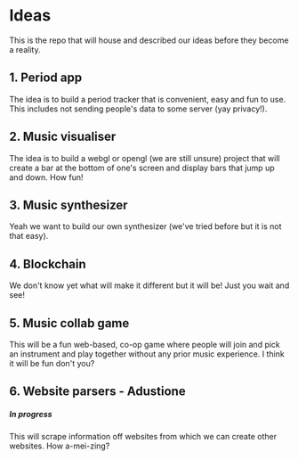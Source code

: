 # Ideas
This is the repo that will house and described our ideas before they become a reality.

## 1. Period app
The idea is to build a period tracker that is convenient, easy and fun to use. This includes not sending people's data to some server (yay privacy!).

## 2. Music visualiser
The idea is to build a webgl or opengl (we are still unsure) project that will create a bar at the bottom of one's screen and display bars that jump up and down. How fun!

## 3. Music synthesizer
Yeah we want to build our own synthesizer (we've tried before but it is not that easy).

## 4. Blockchain
We don't know yet what will make it different but it will be! Just you wait and see!

## 5. Music collab game
This will be a fun web-based, co-op game where people will join and pick an instrument and play together without any prior music experience. I think it will be fun don't you?

## 6. Website parsers - Adustione
##### In progress
This will scrape information off websites from which we can create other websites. How a-mei-zing?
